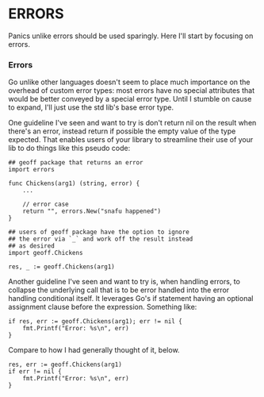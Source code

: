 # ERRORS

Panics unlike errors should be used sparingly.  Here I'll start by focusing on errors.

### Errors

Go unlike other languages doesn't seem to place much importance on the overhead of custom error types: most errors have no special attributes that would be better conveyed by a special error type. Until I stumble on cause to expand, I'll just use the std lib's base error type.

One guideline I've seen and want to try is don't return nil on the result when there's an error, instead return if possible the empty value of the type expected.  That enables users of your library to streamline their use of your lib to do things like this pseudo code:

    ## geoff package that returns an error
    import errors
    
    func Chickens(arg1) (string, error) {
        ...
        
        // error case
        return "", errors.New("snafu happened")
    }

    ## users of geoff package have the option to ignore 
    ## the error via `_` and work off the result instead 
    ## as desired
    import geoff.Chickens
    
    res, _ := geoff.Chickens(arg1)

Another guideline I've seen and want to try is, when handling errors, to collapse the underlying call that is to be error handled into the error handling conditional itself.  It leverages Go's if statement having an optional assignment clause before the expression.  Something like:
 
    if res, err := geoff.Chickens(arg1); err != nil {
        fmt.Printf("Error: %s\n", err)
    }
    
Compare to how I had generally thought of it, below.  

    res, err := geoff.Chickens(arg1)
    if err != nil {
        fmt.Printf("Error: %s\n", err)
    }